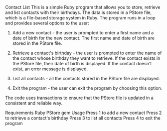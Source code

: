 Contact List
This is a simple Ruby program that allows you to store, retrieve and list contacts with their birthdays. The data is stored in a PStore file, which is a file-based storage system in Ruby. The program runs in a loop and provides several options to the user:

1. Add a new contact - the user is prompted to enter a first name and a date of birth for the new contact. The first name and date of birth are stored in the PStore file.

2. Retrieve a contact's birthday - the user is prompted to enter the name of the contact whose birthday they want to retrieve. If the contact exists in the PStore file, their date of birth is displayed. If the contact doesn't exist, an error message is displayed.

3. List all contacts - all the contacts stored in the PStore file are displayed.

4. Exit the program - the user can exit the program by choosing this option.

The code uses transactions to ensure that the PStore file is updated in a consistent and reliable way.

Requirements
Ruby
PStore gem
Usage
Press 1 to add a new contact
Press 2 to retrieve a contact's birthday
Press 3 to list all contacts
Press 4 to exit the program